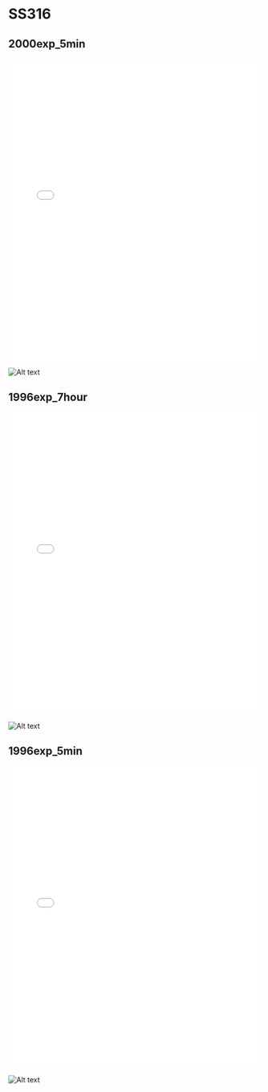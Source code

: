 # SS316

## 2000exp_5min

<iframe src="../SS316_2000exp_5min.html" width="100%" height="600px" frameborder="0"></iframe>

![Alt text](SS316_2000exp_5min.png)

## 1996exp_7hour

<iframe src="../SS316_1996exp_7hour.html" width="100%" height="600px" frameborder="0"></iframe>

![Alt text](SS316_1996exp_7hour.png)

## 1996exp_5min

<iframe src="../SS316_1996exp_5min.html" width="100%" height="600px" frameborder="0"></iframe>

![Alt text](SS316_1996exp_5min.png)

